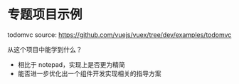 # 专题项目示例

todomvc source: https://github.com/vuejs/vuex/tree/dev/examples/todomvc


从这个项目中能学到什么？

- 相比于 notepad，实现上是否更为精简
- 能否进一步优化出一个组件开发实现相关的指导方案
